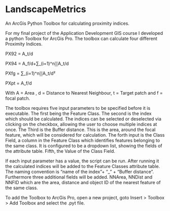 # LandscapeMetrics
An ArcGis Python Toolbox for calculating proximity indices.

For my final project of the Application Development GIS course I developed a python Toolbox for ArcGis Pro. The toolbox can calculate four different Proximity Indices.

PX92 = A_t/d

PX94 = A_f/d+∑_(i=1)^n▒A_t/d

PXfg = ∑_(i=1)^n▒A_t/d²

PXpt = A_f/d

With A = Area , d = Distance to Nearest Neighbour, t = Target patch and f = focal patch.

The toolbox requires five input parameters to be specified before it is executable. The first being the Feature Class. The second is the index which should be calculated. The indices can be selected or deselected via clicking on the checkbox, allowing the user to choose multiple indices at once. The Third is the Buffer distance. This is the area, around the focal feature, which will be considered for calculation. The forth input is the Class Field, a column in the Feature Class which identifies features belonging to the same class. It is configured to be a dropdown list, showing the fields of the attribute table. Fifth, the Value of the Class Field. 

If each input parameter has a value, the script can be run. After running it the calculated indices will be added to the Feature Classes attribute table. The naming convention is “name of the index”+ “_” + “Buffer distance”. Furthermore three additional fields will be added. NNArea, NNDist and NNFID which are the area, distance and object ID of the nearest feature of the same class. 

To add the Toolbox to ArcGis Pro, open a new project, goto Insert > Toolbox > Add Toolbox and select the .pyt file.
